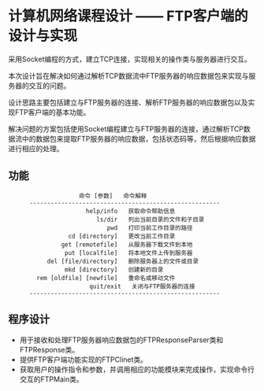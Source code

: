 # 计算机网络课程设计 —— FTP客户端的设计与实现 


采用Socket编程的方式，建立TCP连接，实现相关的操作类与服务器进行交互。

本次设计旨在解决如何通过解析TCP数据流中FTP服务器的响应数据包来实现与服务器的交互的问题。

设计思路主要包括建立与FTP服务器的连接、解析FTP服务器的响应数据包以及实现FTP客户端的基本功能。

解决问题的方案包括使用Socket编程建立与FTP服务器的连接，通过解析TCP数据流中的数据包来提取FTP服务器的响应数据，包括状态码等，然后根据响应数据进行相应的处理。

## 功能
                        命令 [参数]   命令解释    
          ------------------------------------------------------
                          help/info   获取命令帮助信息 
                             ls/dir   列出当前目录的文件和子目录 
                                pwd   打印当前工作目录的路径
                     cd [directory]   更改当前工作目录 
                   get [remotefile]   从服务器下载文件到本地 
                    put [localfile]   将本地文件上传到服务器 
               del [file/directory]   删除服务器上的文件或目录 
                    mkd [directory]   创建新的目录 
            rem [oldfile] [newfile]   重命名或移动文件 
                           quit/exit   关闭与FTP服务器的连接 
          ------------------------------------------------------

## 程序设计
- 用于接收和处理FTP服务器响应数据包的FTPResponseParser类和FTPResponse类。
- 提供FTP客户端功能实现的FTPClinet类。
- 获取用户的操作指令和参数，并调用相应的功能模块来完成操作，实现命令行交互的FTPMain类。


